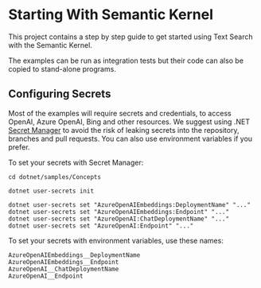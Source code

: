 # Starting With Semantic Kernel

This project contains a step by step guide to get started using Text Search with the Semantic Kernel.

The examples can be run as integration tests but their code can also be copied to stand-alone programs.

## Configuring Secrets

Most of the examples will require secrets and credentials, to access OpenAI, Azure OpenAI,
Bing and other resources. We suggest using .NET
[Secret Manager](https://learn.microsoft.com/en-us/aspnet/core/security/app-secrets)
to avoid the risk of leaking secrets into the repository, branches and pull requests.
You can also use environment variables if you prefer.

To set your secrets with Secret Manager:

```
cd dotnet/samples/Concepts

dotnet user-secrets init

dotnet user-secrets set "AzureOpenAIEmbeddings:DeploymentName" "..."
dotnet user-secrets set "AzureOpenAIEmbeddings:Endpoint" "..."
dotnet user-secrets set "AzureOpenAI:ChatDeploymentName" "..."
dotnet user-secrets set "AzureOpenAI:Endpoint" "..."

```

To set your secrets with environment variables, use these names:

```
AzureOpenAIEmbeddings__DeploymentName
AzureOpenAIEmbeddings__Endpoint
AzureOpenAI__ChatDeploymentName
AzureOpenAI__Endpoint
```

